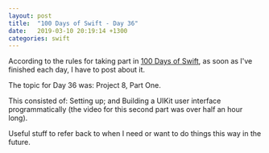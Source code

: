 ```yaml
---
layout: post
title:  "100 Days of Swift - Day 36"
date:   2019-03-10 20:19:14 +1300
categories: swift
---
```

According to the rules for taking part in [100 Days of Swift](https://www.hackingwithswift.com/100), as soon as I've finished each day, I have to post about it.

The topic for Day 36 was: Project 8, Part One.

This consisted of: Setting up; and Building a UIKit user interface programmatically (the video for this second part was over half an hour long).

Useful stuff to refer back to when I need or want to do things this way in the future.
